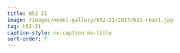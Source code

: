 ```yaml
---
title: B52 21
image: /images/model-gallery/b52-21/2017/b21-rear1.jpg
tag: b52-21
caption-style: no-caption no-title
sort-order: 7
---
```


